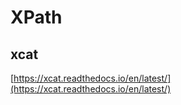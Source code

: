 # XPath

##

## xcat

[https://xcat.readthedocs.io/en/latest/](https://xcat.readthedocs.io/en/latest/)
